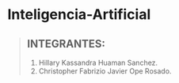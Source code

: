 # Inteligencia-Artificial
> ## INTEGRANTES:
>
> 1.    Hillary Kassandra Huaman Sanchez.
> 2.    Christopher Fabrizio Javier Ope Rosado.
